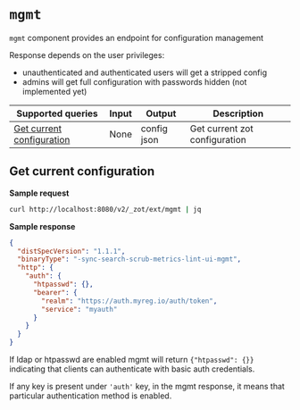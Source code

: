 # `mgmt`

`mgmt` component provides an endpoint for configuration management

Response depends on the user privileges:
- unauthenticated and authenticated users will get a stripped config
- admins will get full configuration with passwords hidden (not implemented yet)


| Supported queries | Input | Output | Description |
| --- | --- | --- | --- |
| [Get current configuration](#get-current-configuration) | None | config json | Get current zot configuration | 

## Get current configuration

**Sample request**

```bash
curl http://localhost:8080/v2/_zot/ext/mgmt | jq
```

**Sample response**

```json
{
  "distSpecVersion": "1.1.1",
  "binaryType": "-sync-search-scrub-metrics-lint-ui-mgmt",
  "http": {
    "auth": {
      "htpasswd": {},
      "bearer": {
        "realm": "https://auth.myreg.io/auth/token",
        "service": "myauth"
      }
    }
  }
}
```

If ldap or htpasswd are enabled mgmt will return `{"htpasswd": {}}` indicating that clients can authenticate with basic auth credentials.

If any key is present under `'auth'` key, in the mgmt response, it means that particular authentication method is enabled.
